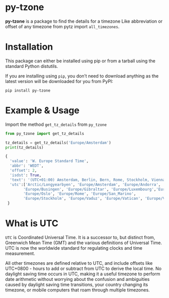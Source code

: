 # py-tzone

**py-tzone** is a package to find the details for a timezone Like abbreviation or offset of any timezone from pytz import ```all_timezones```.

# Installation

This package can either be installed using pip or from a tarball using the standard Python distutils.

If you are installing using ```pip```, you don’t need to download anything as the latest version will be downloaded for you from PyPI:

```
pip install py-tzone
```
# Example & Usage

Import the method ```get_tz_details``` from ```py_tzone```

```python
from py_tzone import get_tz_details

tz_details = get_tz_details('Europe/Amsterdam')
print(tz_details)
```

```python
{
  'value': 'W. Europe Standard Time',
  'abbr': 'WEDT',
  'offset': 2, 
  'isdst': True,
  'text': '(UTC+01:00) Amsterdam, Berlin, Bern, Rome, Stockholm, Vienna',
  'utc':['Arctic/Longyearbyen', 'Europe/Amsterdam', 'Europe/Andorra', 'Europe/Berlin',
        'Europe/Busingen', 'Europe/Gibraltar', 'Europe/Luxembourg','Europe/Malta','Europe/Monaco', 
        'Europe/Oslo', 'Europe/Rome', 'Europe/San_Marino',                                               
        'Europe/Stockholm', 'Europe/Vaduz', 'Europe/Vatican', 'Europe/Vienna','Europ/Zurich']
 }
```


# What is UTC

`UTC` is Coordinated Universal Time. It is a successor to, but distinct from, Greenwich Mean Time (GMT) and the various definitions of Universal Time. UTC is now the worldwide standard for regulating clocks and time measurement.

All other timezones are defined relative to UTC, and include offsets like UTC+0800 - hours to add or subtract from UTC to derive the local time. No daylight saving time occurs in UTC, making it a useful timezone to perform date arithmetic without worrying about the confusion and ambiguities caused by daylight saving time transitions, your country changing its timezone, or mobile computers that roam through multiple timezones.

